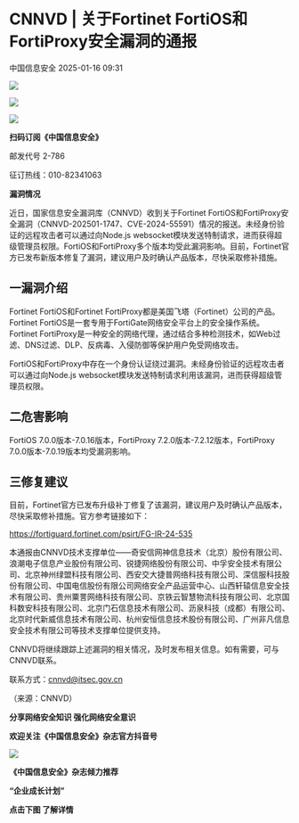 #  CNNVD | 关于Fortinet FortiOS和FortiProxy安全漏洞的通报   
 中国信息安全   2025-01-16 09:31  
  
![](https://mmbiz.qpic.cn/sz_mmbiz_gif/1brjUjbpg5yhw0GnfOW6tXc2djenonWyyicavSOBEX2dXm5WzVyYLxvcQpibIQF3UBZhYzAwWqN9W7vybTic0UEVA/640?wx_fmt=gif&from=appmsg "")  
  
![](https://mmbiz.qpic.cn/sz_mmbiz_png/1brjUjbpg5yhw0GnfOW6tXc2djenonWy0vaDdicbo7DNHD5h9q6fOFVPF5UAnon9s7L0ExFm2ewcm02GwX6wZbQ/640?wx_fmt=png&from=appmsg "")  
  
![](https://mmbiz.qpic.cn/sz_mmbiz_gif/1brjUjbpg5yhw0GnfOW6tXc2djenonWyyicavSOBEX2dXm5WzVyYLxvcQpibIQF3UBZhYzAwWqN9W7vybTic0UEVA/640?wx_fmt=gif&from=appmsg "")  
  
**扫码订阅《中国信息安全》**  
  
  
邮发代号 2-786  
  
征订热线：010-82341063  
  
  
  
  
  
  
**漏洞情况**  
  
近日，国家信息安全漏洞库（CNNVD）收到关于Fortinet FortiOS和FortiProxy安全漏洞（CNNVD-202501-1747、CVE-2024-55591）情况的报送。未经身份验证的远程攻击者可以通过向Node.js websocket模块发送特制请求，进而获得超级管理员权限。FortiOS和FortiProxy多个版本均受此漏洞影响。目前，Fortinet官方已发布新版本修复了漏洞，建议用户及时确认产品版本，尽快采取修补措施。  
  
## 一漏洞介绍  
  
  
Fortinet FortiOS和Fortinet FortiProxy都是美国飞塔（Fortinet）公司的产品。Fortinet FortiOS是一套专用于FortiGate网络安全平台上的安全操作系统。Fortinet FortiProxy是一种安全的网络代理，通过结合多种检测技术，如Web过滤、DNS过滤、DLP、反病毒、入侵防御等保护用户免受网络攻击。  
  
FortiOS和FortiProxy中存在一个身份认证绕过漏洞。未经身份验证的远程攻击者可以通过向Node.js websocket模块发送特制请求利用该漏洞，进而获得超级管理员权限。  
  
## 二危害影响  
  
  
FortiOS 7.0.0版本-7.0.16版本，FortiProxy 7.2.0版本-7.2.12版本，FortiProxy 7.0.0版本-7.0.19版本均受漏洞影响。  
  
## 三修复建议  
  
  
目前，Fortinet官方已发布升级补丁修复了该漏洞，建议用户及时确认产品版本，尽快采取修补措施。官方参考链接如下：  
  
https://fortiguard.fortinet.com/psirt/FG-IR-24-535  
  
本通报由CNNVD技术支撑单位——奇安信网神信息技术（北京）股份有限公司、浪潮电子信息产业股份有限公司、锐捷网络股份有限公司、中孚安全技术有限公司、北京神州绿盟科技有限公司、西安交大捷普网络科技有限公司、深信服科技股份有限公司、中国电信股份有限公司网络安全产品运营中心、山西轩辕信息安全技术有限公司、贵州粟詈网络科技有限公司、京铁云智慧物流科技有限公司、北京国科数安科技有限公司、北京门石信息技术有限公司、沥泉科技（成都）有限公司、北京时代新威信息技术有限公司、杭州安恒信息技术股份有限公司、广州非凡信息安全技术有限公司等技术支撑单位提供支持。  
  
CNNVD将继续跟踪上述漏洞的相关情况，及时发布相关信息。如有需要，可与CNNVD联系。  
  
联系方式：cnnvd@itsec.gov.cn  
  
（来源：CNNVD）  
  
  
  
**分享网络安全知识 强化网络安全意识**  
  
**欢迎关注《中国信息安全》杂志官方抖音号**  
  
![](https://mmbiz.qpic.cn/sz_mmbiz_jpg/1brjUjbpg5yhw0GnfOW6tXc2djenonWy5GtnHBgZzK3S3qhfGIaUkHHE8sy2S0gC6jzM5RIjRITxcNRibbRkekw/640?wx_fmt=jpeg&from=appmsg "")  
  
  
**《中国信息安全》杂志倾力推荐**  
  
**“企业成长计划”**  
  
  
**点击下图 了解详情**  
  
  
  
[](https://mp.weixin.qq.com/s?__biz=MzA5MzE5MDAzOA==&mid=2664162643&idx=1&sn=fcc4f3a6047a0c2f4e4cc0181243ee18&scene=21#wechat_redirect)  
  
  
  
